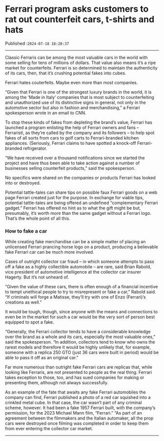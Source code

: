 # Ferrari program asks customers to rat out counterfeit cars, t-shirts and hats

Published :`2024-07-18 18:20:37`

---

Classic Ferraris can be among the most valuable cars in the world with some selling for tens of millions of dollars. That value also means it’s a ripe market for counterfeits. Ferrari is so determined to maintain the authenticity of its cars, then, that it’s crushing potential fakes into cubes.

Ferrari hates couterfeits. Maybe even more than most companies.

“Given that Ferrari is one of the strongest luxury brands in the world, it is among the ‘Made in Italy’ companies that is most subject to counterfeiting and unauthorized use of its distinctive signs in general, not only in the automotive sector but also in fashion and merchandising,” a Ferrari spokesperson wrote in an email to CNN.

To stop these kinds of fakes from depleting the brand’s value, Ferrari has launched a program enlisting the help of Ferrari owners and fans – Ferraristi, as they’re called by the company and its followers – to help spot fakes of all sorts from cars to golf carts to Ferrari-branded kitchen appliances. (Seriously, Ferrari claims to have spotted a knock-off Ferrari-branded refrigerator.

“We have received over a thousand notifications since we started the project and have thus been able to take action against a number of businesses selling counterfeit products,” said the spokesperson.

No specifics were shared on the companies or products Ferrari has looked into or destroyed.

Potential tattle-tales can share tips on possible faux Ferrari goods on a web page Ferrari created just for the purpose. In exchange for viable tips, potential tattle-tales are being offered an undefined “complementary Ferrari gadget.” Ferrari has offered no hint as to what the gift might be but, presumably, it’s worth more than the same gadget without a Ferrari logo. That’s the whole point of all this.

### How to fake a car

While creating fake merchandise can be a simple matter of placing an unlicensed Ferrari prancing horse logo on a product, producing a believable fake Ferrari car can be much more involved.

Cases of outright collector car fraud – in which someone attempts to pass off a fake as a highly collectible automobile – are rare, said Brian Rabold, vice president of automotive intelligence at the collector car insurer Hagerty. But it’s not unheard of.

“Given the value of these cars, there is often enough of a financial incentive to tempt unethical people to try to misrepresent or fake a car,” Rabold said. “If criminals will forge a Matisse, they’ll try with one of Enzo (Ferrari)’s creations as well.”

It would be tough, though, since anyone with the means and connections to even be in the market for such a car would be the very sort of person best equipped to spot a fake.

“Generally, the Ferrari collector tends to have a considerable knowledge over the brand as a whole and its cars, especially the most valuable ones,” said the spokesperson. “In addition, collectors tend to know who owns the rarest models and therefore it would be highly unlikely that, for example, someone with a replica 250 GTO (just 36 cars were built in period) would be able to pass it off as an original car.”

Far more numerous than outright fake Ferrari cars are replicas that, while looking like Ferraris, are not presented to people as the real thing. Ferrari takes exception to those, too, and has sued companies for making or presenting them, although not always successfully.

As an example of the fate that awaits any fake Ferrari automobiles the company can find, Ferrari published  a photo of a red car squished into a crinkled metal cube. In that case, the car wasn’t part of any criminal scheme, however. It had been a fake 1957 Ferrari built, with the company’s permission, for the 2023 Michael Mann film, “Ferrari.” “As part of an agreement between the filmmakers and the Italian automaker, all the prop cars were destroyed once filming was completed in order to keep them from ever entering the collector car market.

---

